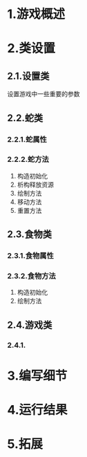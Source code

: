 # 1.游戏概述



# 2.类设置

## 2.1.设置类

设置游戏中一些重要的参数

## 2.2.蛇类

### 2.2.1.蛇属性



### 2.2.2.蛇方法

1.   构造初始化
2.   析构释放资源
3.   绘制方法
4.   移动方法
5.   重置方法

## 2.3.食物类

### 2.3.1.食物属性



### 2.3.2.食物方法

1.   构造初始化
2.   绘制方法

## 2.4.游戏类

### 2.4.1.



# 3.编写细节



# 4.运行结果



# 5.拓展

